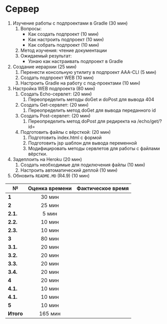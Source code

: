 # Сервер
1. Изучение работы с подпроектами в Gradle (30 мин)
    1. Вопросы:
        * Как создать подпроект (10 мин)
        * Как настроить подпроект (10 мин)
        * Как собрать подпроект (10 мин)       
    2. Метод изучения: чтение документации
    3. Ожидаемый результат:
        * Узнаю как настраивать подпроект в Gradle
2.  Создание иерархии (25 мин)
    1. Перенести консольную утилиту в подпроект AAA-CLI (5 мин)
    2. Создать подпроект WEB (10 мин)
    3. Настроить Gradle на работу с под-проектами (10 мин)
3. Настройка WEB подпроекта (80 мин)
    1. Создать Echo-сервлет: (20 мин)
        1. Переопределить методы doGet и doPost для вывода 404
    2. Создать Get-сервлет: (20 мин)
        1. Переопределить метод doGet для вывода переданного id
    3. Создать Post-сервлет: (20 мин)
        1. Переопределить метод doPost для редиректа на /echo/get/?id=<x>
    4. Подготовить файлы с вёрсткой: (20 мин)
        1. Подготовить index.html с формой
        2. Подготовить jsp шаблон для вывода переменной
        3. Модифицировать методы сервлетов для работы с файлами вёрстки.
4. Задеплоить на Heroku (20 мин)
    1. Создать необходимые для подключения файлы (10 мин)
    2. Настроить автоматический деплой (10 мин)
5. Обновить `README.MD` (R4.9) (10 мин)

№ | Оценка времени | Фактическое время
--- | :---: | :---:
**1** | 30 мин |
**2** | 25 мин |
**2.1.** | 5 мин |
**2.2.** | 10 мин |
**2.3.** | 10 мин |
**3** | 80 мин |
**3.1.** | 20 мин |
**3.2.** | 20 мин |
**3.3.** | 20 мин |
**3.4.** | 20 мин |
**4** | 20 мин |
**4.1.** | 10 мин |
**4.1.** | 10 мин |
**5** | 10 мин |
**Итого** | 165 мин | 
